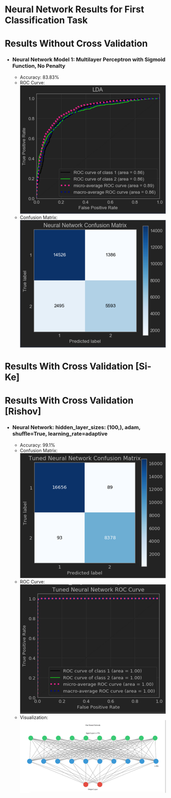 # Neural Network Results for First Classification Task

# Results Without Cross Validation

- ### Neural Network Model 1: Multilayer Perceptron with Sigmoid Function, No Penalty
  - Accuracy: 83.83%
  - ROC Curve: ![](../../../../images/lda/shrinked-lda-roc-curve.png)
  - Confusion Matrix: ![](../../../../images/neural-network/mlp-test-confusion-matrix.png)

# Results With Cross Validation [Si-Ke]


# Results With Cross Validation [Rishov]

- ### Neural Network: hidden_layer_sizes: (100,), adam, shuffle=True, learning_rate=adaptive
  - Accuracy: 99.1%
  - Confusion Matrix: ![](../../../../images/neural-network/intrasub-backup-confusion-matrix.png)
  - ROC Curve: ![](../../../../images/neural-network/intrasub-backup-roc-curve.png)
  - Visualization: ![](../../../../images/neural-network/neural-network-viz.png)
